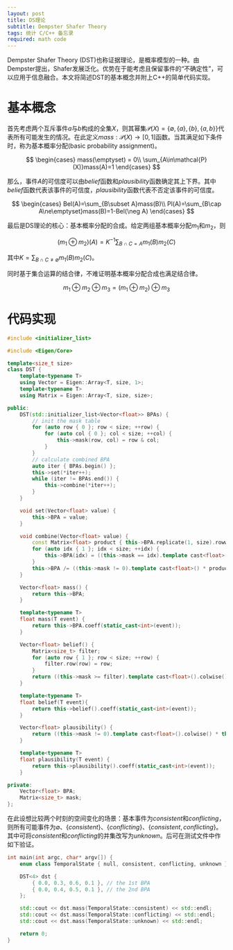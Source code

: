 ```yaml
---
layout: post
title: DS理论
subtitle: Dempster Shafer Theory
tags: 统计 C/C++ 备忘录
required: math code
---
```


Dempster Shafer Theory (DST)也称证据理论，是概率模型的一种。由Dempster提出，Shafer发展泛化。优势在于能考虑且保留事件的“不确定性”，可以应用于信息融合。本文将简述DST的基本概念并附上C++的简单代码实现。

# 基本概念

首先考虑两个互斥事件$a$与$b$构成的全集$X$，则其幂集$\mathcal{P}(X)=\lbrace\emptyset, \lbrace a\rbrace, \lbrace b\rbrace, \lbrace a, b\rbrace\rbrace$代表所有可能发生的情况。在此定义$mass:\mathcal{P}(X)\to[0,1]$函数。当其满足如下条件时，称为基本概率分配(basic probability assignment)。

$$
\begin{cases}
mass(\emptyset) = 0\\
\sum_{A\in\mathcal{P}(X)}mass(A)=1
\end{cases}
$$

那么，事件$A$的可信度可以由$belief$函数和$plausibility$函数确定其上下界。其中$belief$函数代表该事件的可信度，$plausibility$函数代表不否定该事件的可信度。

$$
\begin{cases}
Bel(A)=\sum_{B\subset A}mass(B)\\
Pl(A)=\sum_{B\cap A\ne\emptyset}mass(B)=1-Bel(\neg A)
\end{cases}
$$

最后是DS理论的核心：基本概率分配的合成。给定两组基本概率分配$m_1$和$m_2$，则

$$
(m_1\oplus m_2)(A)=K^{-1}\sum_{B\cap C=A}m_1(B)m_2(C)
$$

其中$K=\sum_{B\cap C\ne\emptyset}m_1(B)m_2(C)$。

同时基于集合运算的结合律，不难证明基本概率分配合成也满足结合律。

$$
m_1\oplus m_2\oplus m_3=(m_1\oplus m_2)\oplus m_3
$$

# 代码实现

```cpp
#include <initializer_list>

#include <Eigen/Core>

template<size_t size>
class DST {
    template<typename T>
    using Vector = Eigen::Array<T, size, 1>;
    template<typename T>
    using Matrix = Eigen::Array<T, size, size>;

public:
    DST(std::initializer_list<Vector<float>> BPAs) {
        // init the mask table
        for (auto row { 0 }; row < size; ++row) {
            for (auto col { 0 }; col < size; ++col) {
                this->mask(row, col) = row & col;
            }
        }
        // calculate combined BPA
        auto iter { BPAs.begin() };
        this->set(*iter++);
        while (iter != BPAs.end()) {
            this->combine(*iter++);
        }
    }

    void set(Vector<float> value) {
        this->BPA = value;
    }

    void combine(Vector<float> value) {
        const Matrix<float> product { this->BPA.replicate(1, size).rowwise() * value.transpose() };
        for (auto idx { 1 }; idx < size; ++idx) {
            this->BPA(idx) = ((this->mask == idx).template cast<float>() * product).sum();
        }
        this->BPA /= ((this->mask != 0).template cast<float>() * product).sum();
    }

    Vector<float> mass() {
        return this->BPA;
    }

    template<typename T>
    float mass(T event) {
        return this->BPA.coeff(static_cast<int>(event));
    }

    Vector<float> belief() {
        Matrix<size_t> filter;
        for (auto row { 1 }; row < size; ++row) {
            filter.row(row) = row;
        }
        return ((this->mask >= filter).template cast<float>().colwise() * this->BPA).colwise().sum();
    }

    template<typename T>
    float belief(T event){
        return this->belief().coeff(static_cast<int>(event));
    }

    Vector<float> plausibility() {
        return ((this->mask != 0).template cast<float>().colwise() * this->BPA).colwise().sum();
    }

    template<typename T>
    float plausibility(T event) {
        return this->plausibility().coeff(static_cast<int>(event));
    }

private:
    Vector<float> BPA;
    Matrix<size_t> mask;
};
```

在此设想比较两个时刻的空间变化的场景：基本事件为$consistent$和$conflicting$，则所有可能事件为$\emptyset$、$\lbrace consistent\rbrace$、$\lbrace conflicting\rbrace$、$\lbrace consistent, conflicting\rbrace$。其中可将$consistent$和$conflicting$的并集改写为$unknown$。后可在测试文件中作如下验证。

```cpp
int main(int argc, char* argv[]) {
    enum class TemporalState { null, consistent, conflicting, unknown };

    DST<4> dst {
        { 0.0, 0.3, 0.6, 0.1 }, // the 1st BPA
        { 0.0, 0.4, 0.5, 0.1 }, // the 2nd BPA
    };

    std::cout << dst.mass(TemporalState::consistent) << std::endl;
    std::cout << dst.mass(TemporalState::conflicting) << std::endl;
    std::cout << dst.mass(TemporalState::unknown) << std::endl;

    return 0;
}
```
